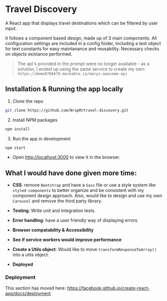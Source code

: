 # Travel Discovery

A React app that displays travel destinations which can be filtered by user input.

It follows a component based design, made up of 3 main components. All configuration settings are included in a config folder, including a text object for text constants for easy maintanance and reusability. Necessary checks on objects existance performed.

> The api's provided in the prompt were no longer available - as a solution, I ended up using the same service to create my own:
> `https://demo6760479.mockable.io/marys-awesome-api`

## Installation & Running the app locally

1. Clone the repo

```sh
git clone https://github.com/NrupM/travel-discovery.git

```

2. Install NPM packages

```sh
npm install
```

3. Run the app in development

```sh
npm start
```

- Open [http://localhost:3000](http://localhost:3000) to view it in the browser.

## What I would have done given more time:

- **CSS**: remove `Bootstrap` and have a `Sass` file or use a style system like `styled-components` to better organize and be consistent with my component design approach. Also, would like to design and use my own `Carousel` and remove the third party library.

- **Testing**: Write unit and integration tests.

- **Error handling**: have a user friendly way of displaying errors.

- **Browser compatability & Accessibility**

- **See if service workers would improve performance**

- **Create a Utils object**: Would like to move `transformResponseToArray()` into a utils object.

- **Deployed**

### Deployment

This section has moved here: https://facebook.github.io/create-react-app/docs/deployment
